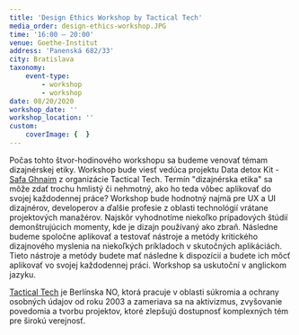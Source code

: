 ```yaml
---
title: 'Design Ethics Workshop by Tactical Tech'
media_order: design-ethics-workshop.JPG
time: '16:00 – 20:00'
venue: Goethe-Institut
address: 'Panenská 682/33'
city: Bratislava
taxonomy:
    event-type:
        - workshop
        - workshop
date: 08/20/2020
workshop_date: ''
workshop_location: ''
custom:
    coverImage: {  }
---
```


Počas tohto štvor-hodinového workshopu sa budeme venovať témam dizajnérskej etiky. Workshop bude viesť vedúca projektu Data detox Kit - [Safa Ghnaim](https://sensorium.is/sk/speakers/tactical-tech) z organizácie Tactical Tech. Termín "dizajnérska etika" sa môže zdať trochu hmlistý či nehmotný, ako ho teda vôbec aplikovať do svojej každodennej práce? Workshop bude hodnotný najmä pre UX a UI dizajnérov, developerov a ďalšie profesie z oblasti technológií vrátane projektových manažérov. Najskôr vyhodnotíme niekoľko prípadových štúdií demonštrujúcich momenty, kde je dizajn používaný ako zbraň. Následne budeme spoločne aplikovať a testovať nástroje a metódy kritického dizajnového myslenia na niekoľkých príkladoch v skutočných aplikáciách. Tieto nástroje a metódy budete mať následne k dispozícií a budete ich môcť aplikovať vo svojej každodennej práci. Workshop sa uskutoční v anglickom jazyku. 

[Tactical Tech](https://sensorium.is/sk/speakers/04.alistair-alexander) je Berlínska NO, ktorá pracuje v oblasti súkromia a ochrany osobných údajov od roku 2003 a zameriava sa na aktivizmus, zvyšovanie povedomia a tvorbu projektov, ktoré zlepšujú dostupnosť komplexných tém pre širokú verejnosť.